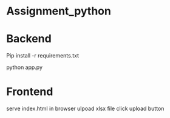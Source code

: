 # Assignment_python

# Backend

Pip install -r requirements.txt

python app.py



# Frontend

serve index.html in browser
ulpoad xlsx file 
click upload button

